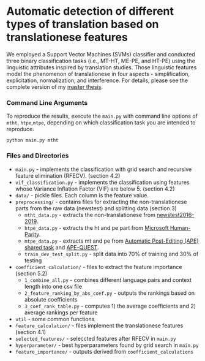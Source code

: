 # Automatic detection of different types of translation based on translationese features

We employed a Support Vector Machines (SVMs) classifier and conducted three binary classification tasks (i.e., MT-HT, ME-PE, and HT-PE) using the linguistic attributes inspired by translation studies. Those linguistic features model the phenomenon of translationese in four aspects - simplification, explicitation, normalization, and interference. For details, please see the complete version of my [master thesis](https://drive.google.com/file/d/1Xlr-K9PZ7IhBoB4Bm-k7ghXkvOegMauC/view?usp=sharing). 

### Command Line Arguments 

To reproduce the results, execute the `main.py` with command line options of `mtht`, `htpe`,`mtpe`, depending on which classification task you are intended to reproduce.

```
python main.py mtht
```

### Files and Directories

- `main.py` - implements the classification with grid search and recursive feature elimination (RFECV). (section 4.2)
- `vif_classification.py` -  implements the classification using features whose Variance Inflation Factor (VIF) are below 5. (section 4.2)
- `data/` - pickle files. Each column is the feature value. 
- `preprocessing/` - contains files for extracting the non-translationese parts from the raw data (newstest) and splitting data (section 3)
   - `mtht_data.py` - extracts the non-translationese from [newstest2016-2019](http://www.statmt.org/wmt19/results.html).
   - `htpe_data.py` - extracts the ht and pe part from [Microsoft Human-Parity](https://github.com/MicrosoftTranslator/Translator-HumanParityData). 
   - `mtpe_data.py` - extracts mt and pe from [Automatic Post-Editing (APE) shared task](http://www.statmt.org/wmt19/ape-task.html) and [APE-QUEST](https://ape-quest.eu/downloads/).
   - `train_dev_test_split.py` - split data into 70% of training and 30% of testing
- `coefficient_calculation/` - files to extract the feature importance (section 5.2)
   - `1_combine_all.py` - combines different language pairs and context length into one csv file
   - `2_feature_ranking_by_abs_coef.py` - outputs the rankings based on absolute coefficients 
   - `3_coef_rank_table.py` - computes 1) the average coefficients and 2) average rankings per feature 
- `util` - some common functions 
- `feature_calculation/` - files implement the translationese features (section 4.1)
- `selected_features/` - seleccted features after RFECV in `main.py`
- `hyperparameter/` - best hyperparameters found by grid search in `main.py`
- `feature_importance/` - outputs derived from `coefficient_calculations`
